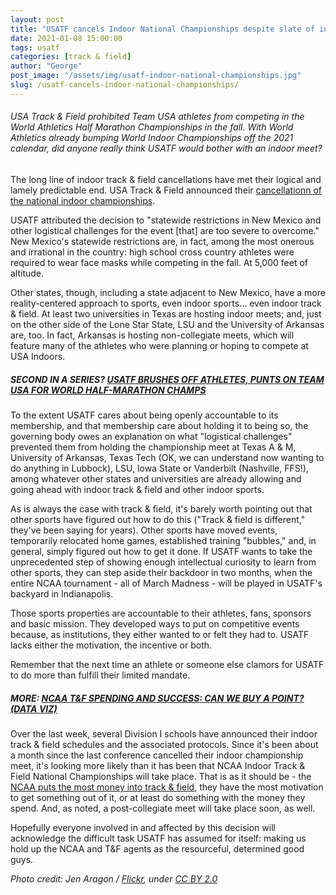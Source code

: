 ```yaml
---
layout: post
title: "USATF cancels Indoor National Championships despite slate of indoor meets"
date: 2021-01-08 15:00:00
tags: usatf 
categories: [track & field]
author: "George"
post_image: "/assets/img/usatf-indoor-national-championships.jpg"
slug: /usatf-cancels-indoor-national-championships/
---
```

<h6>USA Track & Field prohibited Team USA athletes from competing in the World Athletics Half Marathon Championships in the fall. With World Athletics already bumping World Indoor Championships off the 2021 calendar, did anyone really think USATF would bother with an indoor meet?</h6>

The long line of indoor track & field cancellations have met their logical and lamely predictable end. USA Track & Field announced their [cancellationn of the national indoor championships](https://www.usatf.org/news/2021/2021-usatf-indoor-championships-combined-events-ca). 

USATF attributed the decision to "statewide restrictions in New Mexico and other logistical challenges for the event [that] are too severe to overcome." New Mexico's statewide restrictions are, in fact, among the most onerous and irrational in the country: high school cross country athletes were required to wear face masks while competing in the fall. At 5,000 feet of altitude. 

Other states, though, including a state adjacent to New Mexico, have a more reality-centered approach to sports, even indoor sports... even indoor track & field. At least two universities in Texas are hosting indoor meets; and, just on the other side of the Lone Star State, LSU and the University of Arkansas are, too. In fact, Arkansas is hosting non-collegiate meets, which will feature many of the athletes who were planning or hoping to compete at USA Indoors. 

##### SECOND IN A SERIES? [USATF BRUSHES OFF ATHLETES, PUNTS ON TEAM USA FOR WORLD HALF-MARATHON CHAMPS](https://nalathletics.com/blog/2020/09/12/usatf-2020-world-half-marathon-championship)

To the extent USATF cares about being openly accountable to its membership, and that membership care about holding it to being so, the governing body owes an explanation on what "logistical challenges" prevented them from holding the championship meet at Texas A & M, University of Arkansas, Texas Tech (OK, we can understand now wanting to do anything in Lubbock), LSU, Iowa State or Vanderbilt (Nashville, FFS!), among whatever other states and universities are already allowing and going ahead with indoor track & field and other indoor sports.

As is always the case with track & field, it's barely worth pointing out that other sports have figured out how to do this ("Track & field is different," they've been saying for years). Other sports have moved events, temporarily relocated home games, established training "bubbles," and, in general, simply figured out how to get it done. If USATF wants to take the unprecedented step of showing enough intellectual curiosity to learn from other sports, they can step aside their backdoor in two months, when the entire NCAA tournament - all of March Madness - will be played in USATF's backyard in Indianapolis.  

Those sports properties are accountable to their athletes, fans, sponsors and basic mission. They developed ways to put on competitive events because, as institutions, they either wanted to or felt they had to. USATF lacks either the motivation, the incentive or both.

Remember that the next time an athlete or someone else clamors for USATF to do more than fulfill their limited mandate.

##### MORE: [NCAA T&F SPENDING AND SUCCESS: CAN WE BUY A POINT? (DATA VIZ)](https://nalathletics.com/blog/2021/01/05/ncaa-track-and-field-spending-results)

Over the last week, several Division I schools have announced their indoor track & field schedules and the associated protocols. Since it's been about a month since the last conference cancelled their indoor championship meet, it's looking more likely than it has been that NCAA Indoor Track & Field National Championships will take place. That is as it should be - the [NCAA puts the most money into track & field](https://nalathletics.com/blog/2020/06/11/collegiate-spending-track-and-field-governing-bodies), they have the most motivation to get something out of it, or at least do something with the money they spend. And, as noted, a post-collegiate meet will take place soon, as well.

Hopefully everyone involved in and affected by this decision will acknowledge the difficult task USATF has assumed for itself: making us hold up the NCAA and T&F agents as the resourceful, determined good guys.

<em>Photo credit: Jen Aragon / [Flickr](https://flic.kr/p/2dvEQX4), under [CC BY 2.0](https://creativecommons.org/licenses/by/2.0/)

